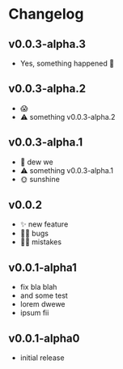 # Changelog

## v0.0.3-alpha.3

- Yes, something happened 🚀

## v0.0.3-alpha.2

- 😱
- ⚠ something v0.0.3-alpha.2

## v0.0.3-alpha.1

- 💜 dew we
- ⚠ something v0.0.3-alpha.1
- 🌞 sunshine

## v0.0.2

- ✨ new feature
- 🤦‍♂️ bugs
- 🤷‍♂️ mistakes

## v0.0.1-alpha1

- fix bla blah
- and some test
- lorem dwewe
- ipsum fii

## v0.0.1-alpha0

- initial release